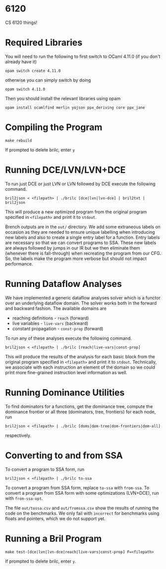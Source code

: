 # 6120
CS 6120 things!

# Required Libraries

You will need to run the following to first switch to OCaml 4.11.0 (if you don't already have it)

```
opam switch create 4.11.0
```

otherwise you can simply switch by doing

```
opam switch 4.11.0
```

Then you should install the relevant libraries using opam

```
opam install ocamlfind merlin yojson ppx_deriving core ppx_jane
```

# Compiling the Program

```
make rebuild
```
If prompted to delete brilc, enter `y`

# Running DCE/LVN/LVN+DCE

To run just DCE or just LVN or LVN followed by DCE execute the following command.

```
bril2json < <filepath> | ./brilc [dce|lvn|lvn-dce] | bril2txt | bril2json
```

This will produce a new optimized program from the original program specified in `<filepath>` and print it to `stdout`.

Brench outputs are in the `out/` directory. We add some extraneous labels on occasion as they are needed to ensure unique labelling when introducing new labels and also to create a single entry label for a function. Entry labels are necessary so that we can convert programs to SSA. These new labels are always followed by jumps in our IR but we then eliminate them (whenever there is fall-through) when recreating the program from our CFG. So, the labels make the program more verbose but should not impact performance.

# Running Dataflow Analyses

We have implemented a generic dataflow analyses solver which is a functor over an underlying dataflow domain. The solver works both in the forward and backward fashion. The available domains are

* reaching definitions - `reach` (forward)
* live variables - `live-vars` (backward)
* constant propagation - `const-prop` (forward)

To run any of these analyses execute the following command.

```
bril2json < <filepath> | ./brilc [reach|live-vars|const-prop]
```

This will produce the results of the analysis for each basic block from the original program specified in `<filepath>` and print it to `stdout`. Technically, we associate with each instruction an element of the domain so we could print more fine-grained instruction level information as well.

# Running Dominance Utilities 

To find dominators for a functions, get the dominance tree, compute the dominance frontier or all three (dominators, tree, frontiers) for each node, run 
```
bril2json < <filepath> | ./brilc [doms|dom-tree|dom-frontiers|dom-all]
```
respectively.

# Converting to and from SSA

To convert a program to SSA form, run

```
bril2json < <filepath> | ./brilc to-ssa
```

To convert a program from SSA form, replace `to-ssa` with `from-ssa`. To convert a program from SSA form with some optimizations (LVN+DCE), run with `from-ssa-opt`.

The file `out/tossa.csv` and `out/fromssa.csv` show the results of running the code on the benchmarks. We only fail with `incorrect` for benchmarks using floats and pointers, which we do not support yet.

# Running a Bril Program

```
make test-[dce|lvn|lvn-dce|reach|live-vars|const-prop] F=<filepath>
```
If prompted to delete brilc, enter `y`.